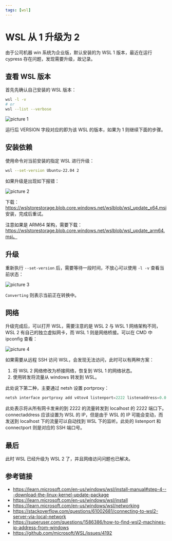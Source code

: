 ```yaml
---
tags: [wsl]
---
```


# WSL 从 1 升级为 2

由于公司机器 win 系统为企业版，默认安装的为 WSL 1 版本，最近在运行 cypress 存在问题，发现需要升级，故记录。

## 查看 WSL 版本

首先先确认自己安装的 WSL 版本：

```bash
wsl -l -v
# or
wsl --list --verbose
```

![picture 1](https://stg.heyfe.org/images/blog-wsl-upgrade-26.png)

运行后 VERSION 字段对应的即为该 WSL 的版本，如果为 1 则继续下面的步骤。

## 安装依赖

使用命令对当前安装的指定 WSL 进行升级：

```bash
wsl --set-version Ubuntu-22.04 2
```

如果升级是出现如下报错：

![picture 2](https://stg.heyfe.org/images/blog-wsl-upgrade-21.png)

下载： https://wslstorestorage.blob.core.windows.net/wslblob/wsl_update_x64.msi 安装，完成后重试。

注意如果是 ARM64 架构，需要下载：https://wslstorestorage.blob.core.windows.net/wslblob/wsl_update_arm64.msi。

## 升级

重新执行 `--set-version` 后，需要等待一段时间，不放心可以使用 `-l -v` 查看当前状态：

![picture 3](https://stg.heyfe.org/images/blog-wsl-upgrade-27.png)

`Converting` 则表示当前正在转换中。

## 网络

升级完成后，可以打开 WSL，需要注意的是 WSL 2 与 WSL 1 网络架构不同，WSL 2 有自己的独立虚拟网卡，而 WSL 1 则是网络桥接。可以在 CMD 中 ipconfig 查看：

![picture 4](https://stg.heyfe.org/images/blog-wsl-upgrade-93.png)

如果需要从远程 SSH 访问 WSL，会发现无法访问，此时可以有两种方案：

1. 将 WSL 2 网络修改为桥接网络，恢复到 WSL 1 的网络状态。
2. 使用转发将流量从 windows 转发到 WSL。

此处说下第二种，主要通过 netsh 设置 portproxy：

```powershell
netsh interface portproxy add v4tov4 listenport=2222 listenaddress=0.0.0.0 connectport=2222 connectaddress=localhost
```

此处表示将从所有网卡发来的到 2222 的流量转发到 localhost 的 2222 端口下。connectaddress 应该设置为 WSL 的 IP，但是由于 WSL 的 IP 可能会变动，而发送到 localhost 下的流量可以自动找到 WSL 下的监听。此处的 listenport 和 connectport 则是对应的 SSH 端口号。

## 最后

此时 WSL 已经升级为 WSL 2 了，并且网络访问问题也已解决。

## 参考链接

-   https://learn.microsoft.com/en-us/windows/wsl/install-manual#step-4---download-the-linux-kernel-update-package
-   https://learn.microsoft.com/en-us/windows/wsl/install
-   https://learn.microsoft.com/en-us/windows/wsl/networking
-   https://stackoverflow.com/questions/61002681/connecting-to-wsl2-server-via-local-network
-   https://superuser.com/questions/1586386/how-to-find-wsl2-machines-ip-address-from-windows
-   https://github.com/microsoft/WSL/issues/4192
